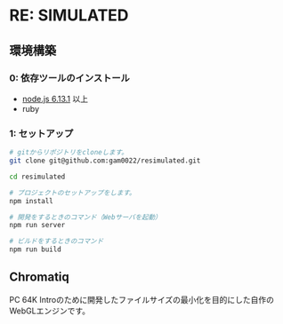 # RE: SIMULATED

## 環境構築

### 0: 依存ツールのインストール

- [node.js 6.13.1](https://nodejs.org/ja/) 以上
- ruby

### 1: セットアップ

```sh
# gitからリポジトリをcloneします。
git clone git@github.com:gam0022/resimulated.git

cd resimulated

# プロジェクトのセットアップをします。
npm install

# 開発をするときのコマンド（Webサーバを起動）
npm run server

# ビルドをするときのコマンド
npm run build
```

## Chromatiq

PC 64K Introのために開発したファイルサイズの最小化を目的にした自作のWebGLエンジンです。